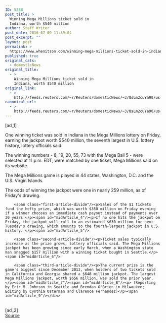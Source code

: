 ```yaml
---
ID: 5288
post_title: >
  Winning Mega Millions ticket sold in
  Indiana, worth $540 million
author: Staff Writer
post_date: 2016-07-09 11:59:04
post_excerpt: ""
layout: post
permalink: >
  https://www.whenitson.com/winning-mega-millions-ticket-sold-in-indiana-worth-540-million/
published: true
original_cats:
  - domesticNews
original_title:
  - >
    Winning Mega Millions ticket sold in
    Indiana, worth $540 million
original_link:
  - >
    http://feeds.reuters.com/~r/Reuters/domesticNews/~3/OsLm2cuYa90/us-usa-megamillions-idUSKCN0ZO2LV
canonical_url:
  - >
    http://feeds.reuters.com/~r/Reuters/domesticNews/~3/OsLm2cuYa90/us-usa-megamillions-idUSKCN0ZO2LV
---
```

 [ad_1]
<br><div id="articleText">
<span id="midArticle_start"/>

<span class="focusParagraph" readability="6"><p><span class="articleLocatio&lt;/span&gt;n">One winning ticket was sold in Indiana in the Mega Millions lottery on Friday, earning the jackpot worth $540 million, the seventh largest in U.S. lottery history, lottery officials said. </span></p></span><span id="midArticle_0"/><p>The winning numbers - 8, 19, 20, 55, 73 with the Mega Ball 5 - were selected at 11 p.m. EDT, were matched by one ticket, Mega Millions said on its website. </p><span id="midArticle_1"/><p>The Mega Millions game is played in 44 states, Washington, D.C. and the U.S. Virgin Islands. </p><span id="midArticle_2"/><p>The odds of winning the jackpot were one in nearly 259 million, as of Friday's drawing.</p><span id="midArticle_3"/>
        
        <span class="first-article-divide"/><p>Sales of the $1 tickets fund the hefty prize, which was worth $380 million on Friday evening if a winner chooses an immediate cash payout instead of payments over 30 years.</p><span id="midArticle_4"/><p>If no one hits the jackpot on Friday, the jackpot will roll to an estimated $630 million for next Tuesday's drawing, which amounts to the fourth-largest jackpot in U.S. history. </p><span id="midArticle_5"/>
        
        <span class="second-article-divide"/><p>Ticket sales typically increase as the prize grows, lottery officials said. The Mega Millions jackpot has been growing since early March, when a Washington state man snagged $157 million with a winning ticket bought in Seattle.</p><span id="midArticle_6"/>
        
        <span class="third-article-divide"/><p>The current prize is the game's biggest since December 2013, when holders of two tickets sold in California and Georgia shared a $648 million jackpot. The largest Mega Millions jackpot, worth $656 million, was sold the prior year. </p><span id="midArticle_7"/><span id="midArticle_8"/><p> (Reporting by Eric M. Johnson in Seattle and Brendan O'Brien in Milwaukee; Editing by Cynthia Osterman and Clarence Fernandez)</p><span id="midArticle_9"/></div>
<br>[ad_2]
<br><a href="http://feeds.reuters.com/~r/Reuters/domesticNews/~3/OsLm2cuYa90/us-usa-megamillions-idUSKCN0ZO2LV">Source </a>